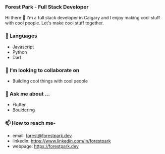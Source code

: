 ### Forest Park - Full Stack Developer

Hi there 👋 I'm a full stack developer in Calgary and I enjoy making cool stuff with cool people. Let's make cool stuff together.

### **🔭 Languages**
- Javascript
- Python
- Dart

### **👯 I’m looking to collaborate on**
- Building cool things with cool people

### **💬 Ask me about ...**
- Flutter
- Bouldering

### **📫 How to reach me**-
- email: forest@forestpark.dev
- linkedin: https://www.linkedin.com/in/forestpark
- webpage: https://forestpark.dev
